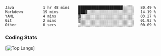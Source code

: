 
<!--START_SECTION:waka-->

```text
Java             1 hr 48 mins    ████████████████████░░░░░   80.49 %
Markdown         19 mins         ███▓░░░░░░░░░░░░░░░░░░░░░   14.19 %
YAML             4 mins          ▓░░░░░░░░░░░░░░░░░░░░░░░░   03.27 %
Git              2 mins          ▒░░░░░░░░░░░░░░░░░░░░░░░░   01.93 %
Other            0 secs          ░░░░░░░░░░░░░░░░░░░░░░░░░   00.09 %
```

<!--END_SECTION:waka-->


### Coding Stats

[![Top Langs](https://github-readme-stats.vercel.app/api/top-langs/?username=adamchairly&layout=compact&theme=dark)]
